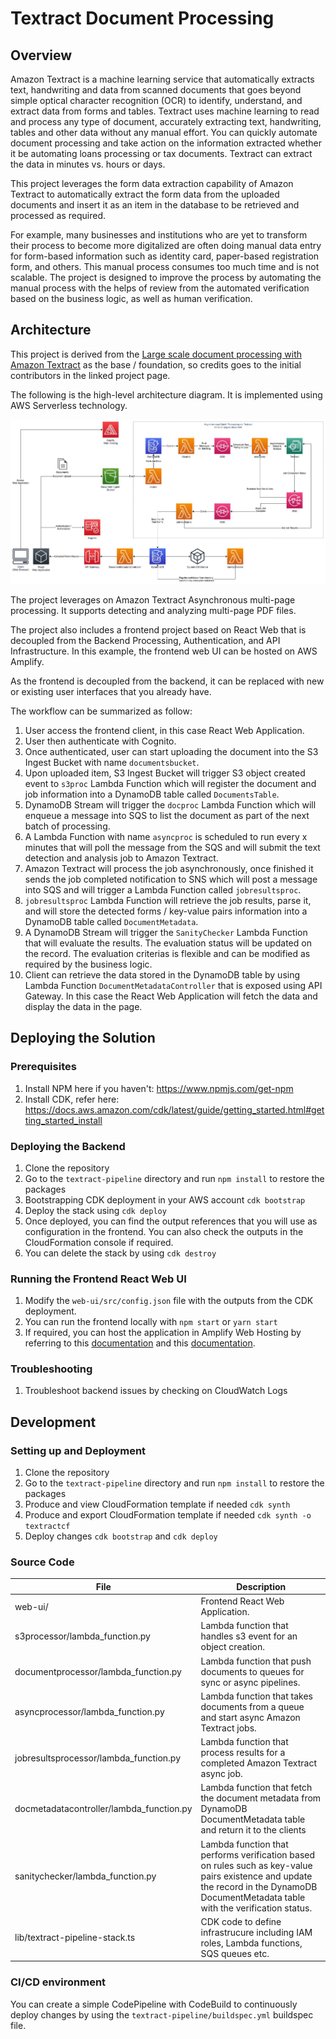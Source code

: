 # Textract Document Processing

## Overview
Amazon Textract is a machine learning service that automatically extracts text, handwriting and data from scanned documents that goes beyond simple optical character recognition (OCR) to identify, understand, and extract data from forms and tables. Textract uses machine learning to read and process any type of document, accurately extracting text, handwriting, tables and other data without any manual effort. You can quickly automate document processing and take action on the information extracted whether it be automating loans processing or tax documents. Textract can extract the data in minutes vs. hours or days.

This project leverages the form data extraction capability of Amazon Textract to automatically extract the form data from the uploaded documents and insert it as an item in the database to be retrieved and processed as required.

For example, many businesses and institutions who are yet to transform their process to become more digitalized are often doing manual data entry for form-based information such as identity card, paper-based registration form, and others. This manual process consumes too much time and is not scalable. The project is designed to improve the process by automating the manual process with the helps of review from the automated verification based on the business logic, as well as human verification.

## Architecture
This project is derived from the [Large scale document processing with Amazon Textract](https://github.com/aws-samples/amazon-textract-serverless-large-scale-document-processing) as the base / foundation, so credits goes to the initial contributors in the linked project page.

The following is the high-level architecture diagram. It is implemented using AWS Serverless technology.

![Diagram](diagram.jpg)

The project leverages on Amazon Textract Asynchronous multi-page processing. It supports detecting and analyzing multi-page PDF files. 

The project also includes a frontend project based on React Web that is decoupled from the Backend Processing, Authentication, and API Infrastructure. In this example, the frontend web UI can be hosted on AWS Amplify. 

As the frontend is decoupled from the backend, it can be replaced with new or existing user interfaces that you already have.

The workflow can be summarized as follow:
1. User access the frontend client, in this case React Web Application.
2. User then authenticate with Cognito.
3. Once authenticated, user can start uploading the document into the S3 Ingest Bucket with name `documentsbucket`.
4. Upon uploaded item, S3 Ingest Bucket will trigger S3 object created event to `s3proc` Lambda Function which will register the document and job information into a DynamoDB table called `DocumentsTable`.
5. DynamoDB Stream will trigger the `docproc` Lambda Function which will enqueue a message into SQS to list the document as part of the next batch of processing.
6. A Lambda Function with name `asyncproc` is scheduled to run every x minutes that will poll the message from the SQS and will submit the text detection and analysis job to Amazon Textract.
7. Amazon Textract will process the job asynchronously, once finished it sends the job completed notification to SNS which will post a message into SQS and will trigger a Lambda Function called `jobresultsproc`.
8. `jobresultsproc` Lambda Function will retrieve the job results, parse it, and will store the detected forms / key-value pairs information into a DynamoDB table called `DocumentMetadata`.
9. A DynamoDB Stream will trigger the `SanityChecker` Lambda Function that will evaluate the results. The evaluation status will be updated on the record. The evaluation criterias is flexible and can be modified as required by the business logic.
10. Client can retrieve the data stored in the DynamoDB table by using Lambda Function `DocumentMetadataController` that is exposed using API Gateway. In this case the React Web Application will fetch the data and display the data in the page.

## Deploying the Solution
### Prerequisites
1. Install NPM here if you haven't: https://www.npmjs.com/get-npm
2. Install CDK, refer here: https://docs.aws.amazon.com/cdk/latest/guide/getting_started.html#getting_started_install

### Deploying the Backend
1. Clone the repository
2. Go to the `textract-pipeline` directory and run `npm install` to restore the packages
3. Bootstrapping CDK deployment in your AWS account `cdk bootstrap`
4. Deploy the stack using `cdk deploy`
5. Once deployed, you can find the output references that you will use as configuration in the frontend. You can also check the outputs in the CloudFormation console if required.
6. You can delete the stack by using `cdk destroy`

### Running the Frontend React Web UI
1. Modify the `web-ui/src/config.json` file with the outputs from the CDK deployment.
2. You can run the frontend locally with `npm start` or `yarn start`
3. If required, you can host the application in Amplify Web Hosting by referring to this [documentation](https://docs.amplify.aws/cli/hosting) and this [documentation](https://docs.amplify.aws/start/getting-started/hosting/q/integration/react).

### Troubleshooting
1. Troubleshoot backend issues by checking on CloudWatch Logs

## Development
### Setting up and Deployment
1. Clone the repository
2. Go to the `textract-pipeline` directory and run `npm install` to restore the packages
3. Produce and view CloudFormation template if needed `cdk synth`
4. Produce and export CloudFormation template if needed `cdk synth -o textractcf`
5. Deploy changes `cdk bootstrap` and `cdk deploy`

### Source Code
| File | Description |
| ---- | ---- |
| web-ui/ | Frontend React Web Application. |
| s3processor/lambda_function.py | Lambda function that handles s3 event for an object creation. |
| documentprocessor/lambda_function.py | Lambda function that push documents to queues for sync or async pipelines. |
| asyncprocessor/lambda_function.py | Lambda function that takes documents from a queue and start async Amazon Textract jobs. |
| jobresultsprocessor/lambda_function.py | Lambda function that process results for a completed Amazon Textract async job. |
| docmetadatacontroller/lambda_function.py | Lambda function that fetch the document metadata from DynamoDB DocumentMetadata table and return it to the clients |
| sanitychecker/lambda_function.py | Lambda function that performs verification based on rules such as key-value pairs existence and update the record in the DynamoDB DocumentMetadata table with the verification status. |
| lib/textract-pipeline-stack.ts | CDK code to define infrastrucure including IAM roles, Lambda functions, SQS queues etc. |

### CI/CD environment
You can create a simple CodePipeline with CodeBuild to continuously deploy changes by using the `textract-pipeline/buildspec.yml` buildspec file.